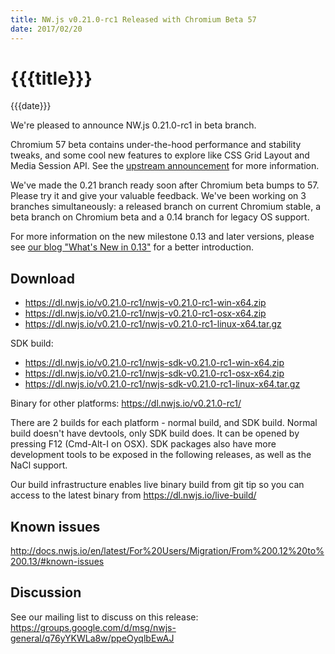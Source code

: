 ```yaml
---
title: NW.js v0.21.0-rc1 Released with Chromium Beta 57
date: 2017/02/20
---
```

# {{{title}}}
{{{date}}}

We're pleased to announce NW.js 0.21.0-rc1 in beta branch.

Chromium 57 beta contains under-the-hood performance and stability tweaks, and some cool new features to explore like CSS Grid Layout and Media Session API. See the [upstream announcement](https://blog.chromium.org/2017/02/chrome-57-beta-css-grid-layout-improved.html) for more information.

We've made the 0.21 branch ready soon after Chromium beta bumps to 57. Please try it and give your valuable feedback. We've been working on 3 branches simultaneously: a released branch on current Chromium stable, a beta branch on Chromium beta and a 0.14 branch for legacy OS support.

For more information on the new milestone 0.13 and later versions, please see [our blog "What's New in 0.13"](/blog/whats-new-in-0.13) for a better introduction.

## Download 

* https://dl.nwjs.io/v0.21.0-rc1/nwjs-v0.21.0-rc1-win-x64.zip 
* https://dl.nwjs.io/v0.21.0-rc1/nwjs-v0.21.0-rc1-osx-x64.zip 
* https://dl.nwjs.io/v0.21.0-rc1/nwjs-v0.21.0-rc1-linux-x64.tar.gz 

SDK build: 
* https://dl.nwjs.io/v0.21.0-rc1/nwjs-sdk-v0.21.0-rc1-win-x64.zip 
* https://dl.nwjs.io/v0.21.0-rc1/nwjs-sdk-v0.21.0-rc1-osx-x64.zip 
* https://dl.nwjs.io/v0.21.0-rc1/nwjs-sdk-v0.21.0-rc1-linux-x64.tar.gz 

Binary for other platforms: https://dl.nwjs.io/v0.21.0-rc1/ 

There are 2 builds for each platform - normal build, and SDK build. Normal build doesn't have devtools, only SDK build does. lt can be opened by pressing F12 (Cmd-Alt-I on OSX). SDK packages also have more development tools to be exposed in the following releases, as well as the NaCl support.

Our build infrastructure enables live binary build from git tip so you can access to the latest binary from https://dl.nwjs.io/live-build/ 

## Known issues 
 
http://docs.nwjs.io/en/latest/For%20Users/Migration/From%200.12%20to%200.13/#known-issues

## Discussion

See our mailing list to discuss on this release: https://groups.google.com/d/msg/nwjs-general/q76yYKWLa8w/ppeOyqlbEwAJ
